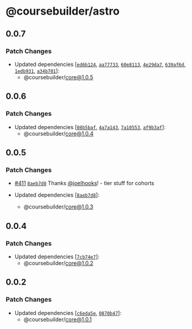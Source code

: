 # @coursebuilder/astro

## 0.0.7

### Patch Changes

- Updated dependencies [[`ed6b124`](https://github.com/badass-courses/course-builder/commit/ed6b1246b35b40f30cdf27b5507407c26d310424), [`aa77733`](https://github.com/badass-courses/course-builder/commit/aa77733d0965710f849be83cffe7374ad3e1edf3), [`60e8113`](https://github.com/badass-courses/course-builder/commit/60e811310faab346e385669c9a4ef5a25849ce07), [`4e29da7`](https://github.com/badass-courses/course-builder/commit/4e29da74a433635089bb2796abbe1339fd8f4dbd), [`639af6d`](https://github.com/badass-courses/course-builder/commit/639af6d499410198e322df38a74b4fa8ec8310df), [`1edb931`](https://github.com/badass-courses/course-builder/commit/1edb9318a1af4869e1685606bf4dae9da5dfb031), [`a34b701`](https://github.com/badass-courses/course-builder/commit/a34b701f70d9ba66d7c291f51db8e63ff81c660a)]:
  - @coursebuilder/core@1.0.5

## 0.0.6

### Patch Changes

- Updated dependencies [[`08b5baf`](https://github.com/badass-courses/course-builder/commit/08b5baf69d334a360db177154e347122be4e6ad1), [`4a7a143`](https://github.com/badass-courses/course-builder/commit/4a7a1432b5b3c97d730115178d2c3938e15cb7ab), [`7a10553`](https://github.com/badass-courses/course-builder/commit/7a105531deaca25b27108ee4308d97900dc154e2), [`af9b3af`](https://github.com/badass-courses/course-builder/commit/af9b3af0b42f3248dc442a089616005eeaef8ecc)]:
  - @coursebuilder/core@1.0.4

## 0.0.5

### Patch Changes

- [#411](https://github.com/badass-courses/course-builder/pull/411) [`8aeb7d8`](https://github.com/badass-courses/course-builder/commit/8aeb7d8cd2dca32189a23aa4c61df29cf95fa5af) Thanks [@joelhooks](https://github.com/joelhooks)! - tier stuff for cohorts

- Updated dependencies [[`8aeb7d8`](https://github.com/badass-courses/course-builder/commit/8aeb7d8cd2dca32189a23aa4c61df29cf95fa5af)]:
  - @coursebuilder/core@1.0.3

## 0.0.4

### Patch Changes

- Updated dependencies [[`7cb74e7`](https://github.com/badass-courses/course-builder/commit/7cb74e7fcdd558d6687c1e7c22bb902af474bb73)]:
  - @coursebuilder/core@1.0.2

## 0.0.2

### Patch Changes

- Updated dependencies [[`c6eda5e`](https://github.com/badass-courses/course-builder/commit/c6eda5e2fd9159146c8bb35620dee96e0f45395d), [`0870b47`](https://github.com/badass-courses/course-builder/commit/0870b47402a95ccf7fdc216b10f3f0cd5c998b2d)]:
  - @coursebuilder/core@1.0.1
